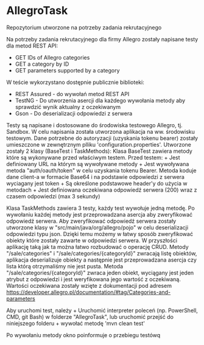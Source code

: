 # AllegroTask
Repozytorium utworzone na potrzeby zadania rekrutacyjnego

Na potrzeby zadania rekrutacyjnego dla firmy Allegro zostały napisane testy dla metod REST API:
- GET IDs of Allegro categories
- GET a category by ID 
- GET parameters supported by a category

W teście wykorzystano dostępnie publicznie biblioteki:
- REST Assured - do wywołań metod REST API
- TestNG - Do utworzenia asercji dla każdego wywołania metody aby sprawdzić wynik aktualny z oczekiwanym
- Gson - Do deserializacji odpowiedzi z serwera

Testy są napisane i dostosowane do środowiska testowego Allegro, tj. Sandbox. 
W celu napisania została utworzona aplikacja na ww. środowisku testowym. Dane potrzebne do autoryzacji (uzyskania tokenu bearer) zostały umieszczone w zewnętrznym plliku 'configuration.properties'.
Utworzone zostały 2 klasy (BaseTest i TaskMethods):
Klasa BaseTest zawiera metody które są wykonywane przed właściwym testem. Przed testem:
    + Jest definiowany URL na którym są wywoływane metody
    + Jest wywoływana metoda "auth/oauth/token" w celu uzyskania tokenu Bearer. Metoda koduje dane client-a w formacie Base64 i na podstawie odpowiedzi z serwera wyciagany jest token
    + Są określone podstawowe header'y do użycia w metodach
    + Jest definiowana oczekiwana odpowiedź serwera (200) wraz z czasem odpowiedzi (max 3 sekundy)
    
Klasa TaskMethods zawiera 3 testy, każdy test wywołuje jedną metodę. Po wywołaniu każdej metody jest przeprowadzana asercja aby zweryfikować odpowiedź serwera. 
Aby zweryfikować odpowiedź serwera zostały utworzone klasy w "src/main/java/org/allegro/pojo" w celu deserializacji odpowiedzi typu json. Dzięki temu możemy w łatwy sposób zweryfikować obiekty które zostały zawarte w odpowiedzi serwera. 
W przyszłości aplikację taką jak ta można łatwo rozbudować o operację CRUD. 
Metody "/sale/categories" i "/sale/categories/{categoryId}" zwracają listę obiektów, aplikacja deserializuje obiekty a następnie jest przeprowadzana asercja czy lista którą otrzymaliśmy nie jest pusta.
Metoda "/sale/categories/{categoryId}" zwraca jeden obiekt, wyciągany jest jeden atrybut z odpowiedzi i jest weryfikowana jego wartość z oczekiwaną.
Wartości oczekiwana zostały wzięte z dokumentacji pod adresem https://developer.allegro.pl/documentation/#tag/Categories-and-parameters 

Aby uruchomi test, należy
    + Uruchomić interpreter poleceń (np. PowerShell, CMD, git Bash) w folderze "AllegroTask", lub uruchomić przejść do niniejszego folderu
    + wywołać metodę 'mvn clean test'

Po wywołaniu metody okno poinformuje o przebiegu testówq

